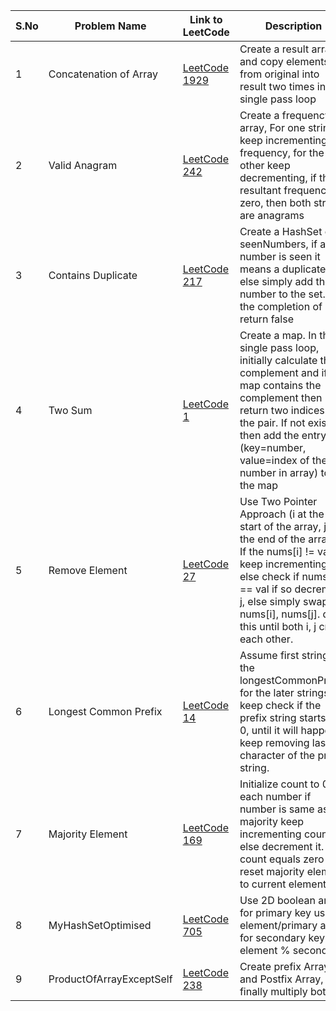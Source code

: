 | S.No | Problem Name                | Link to LeetCode                                      | Description                                                                                        | TC     | SC     |
|------|-----------------------------|-------------------------------------------------------|----------------------------------------------------------------------------------------------------|--------|--------|
| 1    | Concatenation of Array      | [LeetCode 1929](https://leetcode.com/problems/concatenation-of-array/) | Create a result array, and copy elements from original into result two times in a single pass loop | O(n)   | O(n)   |
| 2    | Valid Anagram               | [LeetCode 242](https://leetcode.com/problems/valid-anagram/)           | Create a frequency array, For one string keep incrementing the frequency, for the other keep decrementing, if the resultant frequency is zero, then both strings are anagrams | O(n)   | O(1)   |
| 3    | Contains Duplicate          | [LeetCode 217](https://leetcode.com/problems/contains-duplicate/)      | Create a HashSet of seenNumbers, if a number is seen it means a duplicate, else simply add the number to the set. At the completion of loop return false | O(n)   | O(n)   |
| 4    | Two Sum                     | [LeetCode 1](https://leetcode.com/problems/two-sum/)                   | Create a map. In the single pass loop, initially calculate the complement and if the map contains the complement then return two indices of the pair. If not exists, then add the entry (key=number, value=index of the number in array) to the map | O(n)   | O(n)   |
| 5    | Remove Element              | [LeetCode 27](https://leetcode.com/problems/remove-element/)           | Use Two Pointer Approach (i at the start of the array, j at the end of the array). If the nums[i] != val keep incrementing i, else check if nums[j] == val if so decrement j, else simply swap nums[i], nums[j]. do this until both i, j cross each other. | O(n)   | O(1)   |
| 6    | Longest Common Prefix       | [LeetCode 14](https://leetcode.com/problems/longest-common-prefix/)    | Assume first string is the longestCommonPrefix, for the later strings keep check if the prefix string starts at 0, until it will happen keep removing last character of the prefix string. | O(n \* m) | O(1)   |
| 7    | Majority Element            | [LeetCode 169](https://leetcode.com/problems/majority-element/)        | Initialize count to 0, for each number if number is same as majority keep incrementing count, else decrement it. If count equals zero reset majority element to current element. | O(n)   | O(1)   |
| 8    | MyHashSetOptimised          | [LeetCode 705](https://leetcode.com/problems/design-hashset/)          | Use 2D boolean array, for primary key use element/primary and for secondary key use element % secondary | O(1)   | O(1)   |
| 9    | ProductOfArrayExceptSelf    | [LeetCode 238](https://leetcode.com/problems/product-of-array-except-self/) | Create prefix Array and Postfix Array, and finally multiply both | O(n)   | O(n)   |